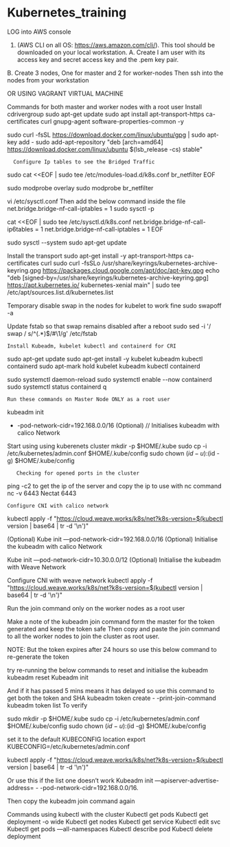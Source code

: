 # Kubernetes_training
LOG into AWS console 
1. (AWS CLI on all OS:      https://aws.amazon.com/cli/).  This tool should be downloaded on your local workstation.
A. Create I am user with its access key and secret access key and the .pem key pair.

B.  Create 3 nodes, One for master and 2 for worker-nodes
Then ssh into the nodes from your workstation

OR USING VAGRANT VIRTUAL MACHINE

Commands for both master and worker nodes with a root user 
     Install cdrivergroup
sudo apt-get update
sudo apt install apt-transport-https ca-certificates  curl gnupg-agent software-properties-common  -y

sudo curl -fsSL https://download.docker.com/linux/ubuntu/gpg | sudo apt-key add -
sudo add-apt-repository "deb [arch=amd64] https://download.docker.com/linux/ubuntu $(lsb_release -cs) stable"

      Configure Ip tables to see the Bridged Traffic
sudo cat <<EOF | sudo tee /etc/modules-load.d/k8s.conf
br_netfilter
EOF

sudo modprobe overlay
sudo modprobe br_netfilter

vi /etc/sysctl.conf
Then add the below command inside the file
net.bridge.bridge-nf-call-iptables = 1
sudo sysctl -p

cat <<EOF | sudo tee /etc/sysctl.d/k8s.conf
net.bridge.bridge-nf-call-ip6tables = 1
net.bridge.bridge-nf-call-iptables = 1
EOF

sudo sysctl --system
sudo apt-get update

   Install the transport
 sudo apt-get install -y apt-transport-https ca-certificates curl
 sudo curl -fsSLo /usr/share/keyrings/kubernetes-archive-keyring.gpg https://packages.cloud.google.com/apt/doc/apt-key.gpg
echo "deb [signed-by=/usr/share/keyrings/kubernetes-archive-keyring.gpg] https://apt.kubernetes.io/   kubernetes-xenial main" | sudo tee /etc/apt/sources.list.d/kubernetes.list

 Temporary disable swap in the nodes for kubelet to work fine       sudo swapoff -a               
       
   Update fstab so that swap remains disabled after a reboot
 sudo sed -i '/ swap / s/^\(.*\)$/#\1/g' /etc/fstab 
 
    Install Kubeadm, kubelet kubectl and containerd for CRI
sudo apt-get update
sudo apt-get install -y kubelet kubeadm kubectl containerd
sudo apt-mark hold kubelet kubeadm kubectl containerd

sudo systemctl daemon-reload 
sudo  systemctl enable --now containerd
sudo systemctl status containerd
q

    Run these commands on Master Node ONLY as a root user
  kubeadm init  
- -pod-network-cidr=192.168.0.0/16 (Optional)         // Initialises kubeadm with calico Network

Start using using kuberenets cluster
mkdir -p $HOME/.kube
 sudo cp -i /etc/kubernetes/admin.conf $HOME/.kube/config
 sudo chown $(id -u):$(id -g) $HOME/.kube/config

       Checking for opened ports in the cluster 
ping <target hostname >  -c2      to get the ip of the server and copy the ip to use with nc command 
nc -v <nodeIp> 6443
Nectat <nodeIp> 6443


    Configure CNI with calico network
kubectl apply -f "https://cloud.weave.works/k8s/net?k8s-version=$(kubectl version | base64 | tr -d '\n')"

(Optional)
Kube init  —pod-network-cidr=192.168.0.0/16    (Optional)      Initialise the kubeadm with calico Network 

Kube init  —pod-network-cidr=10.30.0.0/12    (Optional)      Initialise the kubeadm with Weave Network 

  Configure CNI with weave network
kubectl apply -f "https://cloud.weave.works/k8s/net?k8s-version=$(kubectl version | base64 | tr -d '\n')"

 Run the join command only on the worker nodes as a root user 

Make a note of the kubeadm join command form the master for the token generated and keep the token safe 
Then copy and paste the join command to all the worker nodes to join the cluster as root user.

NOTE:
But the token expires after 24 hours so use this below command to re-generate the token

 try re-running the below commands to reset and initialise the kubeadm
kubeadm reset
Kubeadm init

And if it has passed 5 mins means it has delayed so use this command to get both the token and SHA
kubeadm token create  - -print-join-command
kubeadm token list        To verify 

sudo mkdir -p $HOME/.kube
sudo cp -i /etc/kubernetes/admin.conf $HOME/.kube/config
sudo chown $(id -u):$(id -g) $HOME/.kube/config

set it to the default KUBECONFIG location
export KUBECONFIG=/etc/kubernetes/admin.conf

kubectl apply -f "https://cloud.weave.works/k8s/net?k8s-version=$(kubectl version | base64 | tr -d '\n')"

Or use this if the list one doesn’t work 
Kubeadm init    —apiserver-advertise-address=<MasterIP>  - -pod-network-cidr=192.168.0.0/16.

Then copy the kubeadm join command again

Commands using kubectl with the cluster 
Kubectl get pods 
Kubectl get deployment  <PodName> -o wide 
Kubectl get nodes
Kubectl get service <serviceName>
Kubectl edit svc <ServiceName>
Kubectl get pods —all-namespaces
Kubectl describe pod <podName>
Kubectl delete deployment <DepolymentName>

